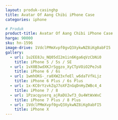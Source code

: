 ```yaml
---
layout: produk-casinghp
title: Avatar Of Aang Chibi iPhone Case
categories: iphone

# Produk
product-title: Avatar Of Aang Chibi iPhone Case
harga: 90000
sku: hn-1596
image-drive: 1VdclPMmXvpf0gvQ3XykwNZ8iKg0abFI5
gallery:
  - url: 1u2EE8Ju_NQ05dI2m1in6Kga6qVzCbNi0
    title: iPhone 5 / 5s / SE
  - url: 1vX0B3wdXKJrSggzo_XyCTpVOiO2PeJs8
    title: iPhone 6 / 6s
  - url: 1wmhOKG-_ra0XW23xfeEl_w6daTVfkLjz
    title: iPhone 6 Plus / 6s Plus
  - url: 1x-KC0rYzvkZqJ7oXFZnGqDnHyZWBc4_4
    title: iPhone 7 / 8
  - url: 1Pzacqyserq_ajRaDUJwf3_Ou4WtWxWxC
    title: iPhone 7 Plus / 8 Plus
  - url: 1VdclPMmXvpf0gvQ3XykwNZ8iKg0abFI5
    title: iPhone X
---
```

